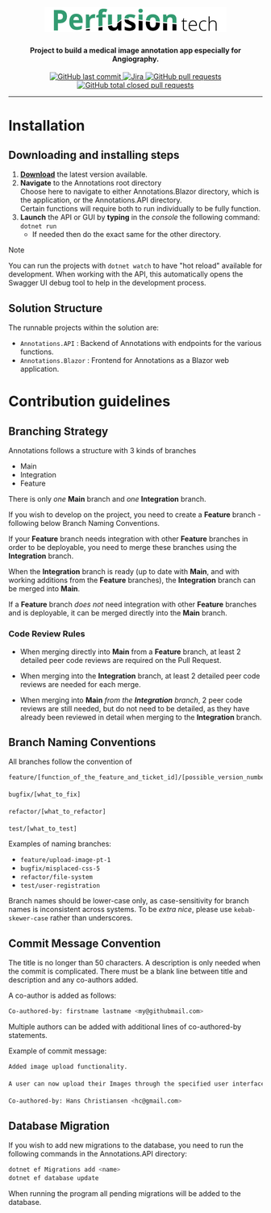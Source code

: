<h1 align="center">
  <br>
  <img src="https://raw.githubusercontent.com/ITU-ISE2025-GROUP8-PT/Annotations/d0f5d65d039f3a011a141c922194e763b18fd9ec/Logo.png" alt="PerfusionTech">
</h1>

<h4 align="center">Project to build a medical image annotation app especially for Angiography.</h4>

<p align="center">
    <a href="https://github.com/ITU-ISE2025-GROUP8-PT/Annotations/commits/master">
    <img src="https://img.shields.io/github/last-commit/ITU-ISE2025-GROUP8-PT/Annotations.svg?style=flat-square&logo=github&logoColor=white"
         alt="GitHub last commit">
	</a>
    <a href="https://team8-itu-2025.atlassian.net/jira/software/projects/PT/summary">
    <img src="https://img.shields.io/badge/Jira-Gruppe 8-blue?style=flat-square&logo=jira&logoColor=white"
         alt="Jira">
	</a>
    <a href="https://github.com/ITU-ISE2025-GROUP8-PT/Annotations/pulls">
    <img src="https://img.shields.io/github/issues-pr-raw/ITU-ISE2025-GROUP8-PT/Annotations.svg?style=flat-square&logo=github&logoColor=white"
         alt="GitHub pull requests">
	</a>
	<a href="https://github.com/ITU-ISE2025-GROUP8-PT/Annotations/issues?q=is%3Aclosed">
    <img src="https://img.shields.io/github/issues-pr-closed/ITU-ISE2025-GROUP8-PT/Annotations.svg?style=flat-square&logo=github&logoColor=white"
         alt="GitHub total closed pull requests">
	</a>
</p>
      


---


# Installation

## Downloading and installing steps
1. **[Download](https://github.com/ITU-ISE2025-GROUP8-PT/Annotations)** the latest version available.
2. **Navigate** to the Annotations root directory<br>
	Choose here to navigate to either Annotations.Blazor directory, which is the application, or the Annotations.API directory.<br>
	Certain functions will require both to run individually to be fully function.
3. **Launch** the API or GUI by **typing** in the _console_ the following command: `dotnet run`
   * If needed then do the exact same for the other directory.
      
       
> [!NOTE]  
> You can run the projects with `dotnet watch` to have "hot reload" available for development. When working with the API, this automatically opens the Swagger UI debug tool to help in the development process.

## Solution Structure

The runnable projects within the solution are:

- `Annotations.API` : Backend of Annotations with endpoints for the various functions. 
- `Annotations.Blazor` : Frontend for Annotations as a Blazor web application. 

# Contribution guidelines

## Branching Strategy
Annotations follows a structure with 3 kinds of branches
- Main
- Integration
- Feature

There is only _one_ **Main** branch and _one_ **Integration** branch.

If you wish to develop on the project, you need to create a **Feature** branch - following below Branch Naming Conventions.

If your **Feature** branch needs integration with other **Feature** branches in order to be deployable, you need to merge these branches using the **Integration** branch.

When the **Integration** branch is ready (up to date with **Main**, and with working additions from the **Feature** branches), the **Integration** branch can be merged into **Main**.

If a **Feature** branch _does not_ need integration with other **Feature** branches and is deployable, it can be merged directly into the **Main** branch.

### Code Review Rules
- When merging directly into **Main** from a **Feature** branch, at least 2 detailed peer code reviews are required on the Pull Request.

- When merging into the **Integration** branch, at least 2 detailed peer code reviews are needed for each merge.

- When merging into **Main** _from the **Integration** branch_, 2 peer code reviews are still needed, but do not need to be detailed, as they have already been reviewed in detail when merging to the **Integration** branch.

## Branch Naming Conventions

All branches follow the convention of

```bash
feature/[function_of_the_feature_and_ticket_id]/[possible_version_number]

bugfix/[what_to_fix]

refactor/[what_to_refactor]  

test/[what_to_test]
```

Examples of naming branches: 

- `feature/upload-image-pt-1`
- `bugfix/misplaced-css-5`
- `refactor/file-system`
- `test/user-registration`

Branch names should be lower-case only, as case-sensitivity for branch names is inconsistent across systems. To be _extra nice_, please use `kebab-skewer-case` rather than underscores. 

## Commit Message Convention

The title is no longer than 50 characters. A description is only needed when the commit is complicated. There must be a blank line between title and description and any co-authors added.

A co-author is added as follows:

```bash
Co-authored-by: firstname lastname <my@githubmail.com>
```

Multiple authors can be added with additional lines of co-authored-by statements.

Example of commit message:

```bash
Added image upload functionality.

A user can now upload their Images through the specified user interface. 

Co-authored-by: Hans Christiansen <hc@gmail.com>
```

## Database Migration
If you wish to add new migrations to the database, you need to run the following commands in the Annotations.API directory:

```bash
dotnet ef Migrations add <name>
dotnet ef database update
```
When running the program all pending migrations will be added to the database.


